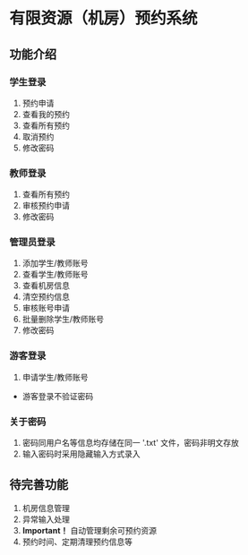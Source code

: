 # 有限资源（机房）预约系统

## 功能介绍

### 学生登录

1. 预约申请
2. 查看我的预约
3. 查看所有预约
4. 取消预约
5. 修改密码

### 教师登录

1. 查看所有预约
2. 审核预约申请
3. 修改密码

### 管理员登录

1. 添加学生/教师账号
2. 查看学生/教师账号
3. 查看机房信息
4. 清空预约信息
5. 审核账号申请
6. 批量删除学生/教师账号
7. 修改密码

### 游客登录

1. 申请学生/教师账号

- 游客登录不验证密码

### 关于密码

1. 密码同用户名等信息均存储在同一 '.txt' 文件，密码非明文存放
2. 输入密码时采用隐藏输入方式录入

## 待完善功能

1. 机房信息管理
2. 异常输入处理
3. **Important！** 自动管理剩余可预约资源
4. 预约时间、定期清理预约信息等

